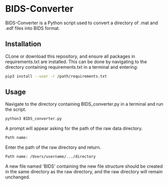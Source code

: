 # BIDS-Converter

BIDS-Converter is a Python script used to convert a directory of .mat and .edf files into BIDS format.

## Installation

CLone or download this repository, and ensure all packages in requirements.txt are installed. This can be done by navigating to the directory containing requirements.txt in a terminal and entering:

```bash
pip3 install --user -r /path/requirements.txt
```

## Usage

Navigate to the directory containing BIDS_converter.py in a terminal and run the script.
```bash
python3 BIDS_converter.py
```

A prompt will appear asking for the path of the raw data directory.
```bash
Path name: 
```

Enter the path of the raw directory and return.
```bash
Path name: /Users/username/.../directory
```

A new file named 'BIDS' containing the new file structure should be created in the same directory as the raw directory, and the raw directory will remain unchanged. 
